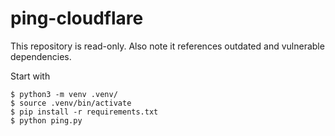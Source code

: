 # ping-cloudflare

This repository is read-only. Also note it references outdated and vulnerable
dependencies.

Start with

```
$ python3 -m venv .venv/
$ source .venv/bin/activate
$ pip install -r requirements.txt
$ python ping.py
```
